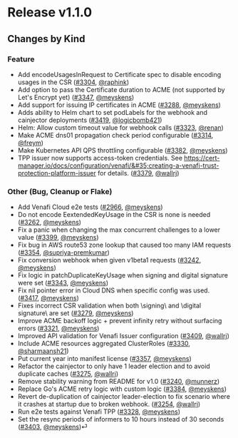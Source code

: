# Release v1.1.0
## Changes by Kind

### Feature

- Add encodeUsagesInRequest to Certificate spec to disable encoding usages in the CSR ([#3304](https://github.com/jetstack/cert-manager/pull/3304), [@raphink](https://github.com/raphink))
- Add option to pass the Certificate duration to ACME (not supported by Let's Encrypt yet) ([#3347](https://github.com/jetstack/cert-manager/pull/3347), [@meyskens](https://github.com/meyskens))
- Add support for issuing IP certificates in ACME ([#3288](https://github.com/jetstack/cert-manager/pull/3288), [@meyskens](https://github.com/meyskens))
- Adds ability to Helm chart to set podLabels for the webhook and cainjector deployments ([#3419](https://github.com/jetstack/cert-manager/pull/3419), [@logicbomb421](https://github.com/logicbomb421))
- Helm: Allow custom timeout value for webhook calls ([#3323](https://github.com/jetstack/cert-manager/pull/3323), [@renan](https://github.com/renan))
- Make ACME dns01 propagation check period configurable ([#3314](https://github.com/jetstack/cert-manager/pull/3314), [@freym](https://github.com/freym))
- Make Kubernetes API QPS throttling configurable ([#3382](https://github.com/jetstack/cert-manager/pull/3382), [@meyskens](https://github.com/meyskens))
- TPP issuer now supports access-token credentials. See https://cert-manager.io/docs/configuration/venafi/&#35;creating-a-venafi-trust-protection-platform-issuer for details. ([#3379](https://github.com/jetstack/cert-manager/pull/3379), [@wallrj](https://github.com/wallrj))

### Other (Bug, Cleanup or Flake)

- Add Venafi Cloud e2e tests ([#2966](https://github.com/jetstack/cert-manager/pull/2966), [@meyskens](https://github.com/meyskens))
- Do not encode EextendedKeyUsage in the CSR is none is needed ([#3262](https://github.com/jetstack/cert-manager/pull/3262), [@meyskens](https://github.com/meyskens))
- Fix a panic when changing the max concurrent challenges to a lower value ([#3399](https://github.com/jetstack/cert-manager/pull/3399), [@meyskens](https://github.com/meyskens))
- Fix bug in AWS route53 zone lookup that caused too many IAM requests ([#3354](https://github.com/jetstack/cert-manager/pull/3354), [@supriya-premkumar](https://github.com/supriya-premkumar))
- Fix conversion webhook when given v1beta1 requests ([#3242](https://github.com/jetstack/cert-manager/pull/3242), [@meyskens](https://github.com/meyskens))
- Fix logic in patchDuplicateKeyUsage when signing and digital signature were set ([#3343](https://github.com/jetstack/cert-manager/pull/3343), [@meyskens](https://github.com/meyskens))
- Fix nil pointer error in Cloud DNS when specific config was used. ([#3417](https://github.com/jetstack/cert-manager/pull/3417), [@meyskens](https://github.com/meyskens))
- Fixes incorrect CSR validation when both \signing\ and \digital signature\ are set ([#3279](https://github.com/jetstack/cert-manager/pull/3279), [@meyskens](https://github.com/meyskens))
- Improve ACME backoff logic + prevent infinity retry without surfacing errors ([#3321](https://github.com/jetstack/cert-manager/pull/3321), [@meyskens](https://github.com/meyskens))
- Improved API validation for Venafi Issuer configuration ([#3409](https://github.com/jetstack/cert-manager/pull/3409), [@wallrj](https://github.com/wallrj))
- Include ACME resources aggregated ClusterRoles ([#3330](https://github.com/jetstack/cert-manager/pull/3330), [@sharmaansh21](https://github.com/sharmaansh21))
- Put current year into manifest license ([#3357](https://github.com/jetstack/cert-manager/pull/3357), [@meyskens](https://github.com/meyskens))
- Refactor the cainjector to only have 1 leader election and to avoid duplicate caches ([#3275](https://github.com/jetstack/cert-manager/pull/3275), [@wallrj](https://github.com/wallrj))
- Remove stability warning from README for v1.0 ([#3240](https://github.com/jetstack/cert-manager/pull/3240), [@munnerz](https://github.com/munnerz))
- Replace Go's ACME retry logic with custom logic ([#3384](https://github.com/jetstack/cert-manager/pull/3384), [@meyskens](https://github.com/meyskens))
- Revert de-duplication of cainjector leader-election to fix scenario where it crashes at startup due to broken webhook. ([#3254](https://github.com/jetstack/cert-manager/pull/3254), [@wallrj](https://github.com/wallrj))
- Run e2e tests against Venafi TPP ([#3328](https://github.com/jetstack/cert-manager/pull/3328), [@meyskens](https://github.com/meyskens))
- Set the resync periods of informers to 10 hours instead of 30 seconds ([#3403](https://github.com/jetstack/cert-manager/pull/3403), [@meyskens](https://github.com/meyskens))⏎